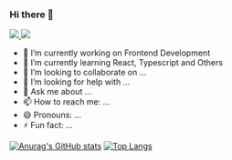 ### Hi there 👋

<p align="left">
  <a href="https://github.com/yamamoto-eng">
    <img src="https://komarev.com/ghpvc/?username=yamamoto-eng" />
  </a>
  <a href="http://qiita.com/yama_eng">
    <img src="https://qiita-badge.apiapi.app/s/yama_eng/posts.svg" />
  </a>
</p>

- 🔭 I’m currently working on Frontend Development
- 🌱 I’m currently learning React, Typescript and Others
- 👯 I’m looking to collaborate on ...
- 🤔 I’m looking for help with ...
- 💬 Ask me about ...
- 📫 How to reach me: ...
- 😄 Pronouns: ...
- ⚡ Fun fact: ...

[![Anurag's GitHub stats](https://github-readme-stats.vercel.app/api?username=yamamoto-eng&count_private=true&show_icons=true&theme=transparent)](https://github.com/anuraghazra/github-readme-stats)
[![Top Langs](https://github-readme-stats.vercel.app/api/top-langs/?username=yamamoto-eng&layout=compact&theme=transparent)](https://github.com/anuraghazra/github-readme-stats)
